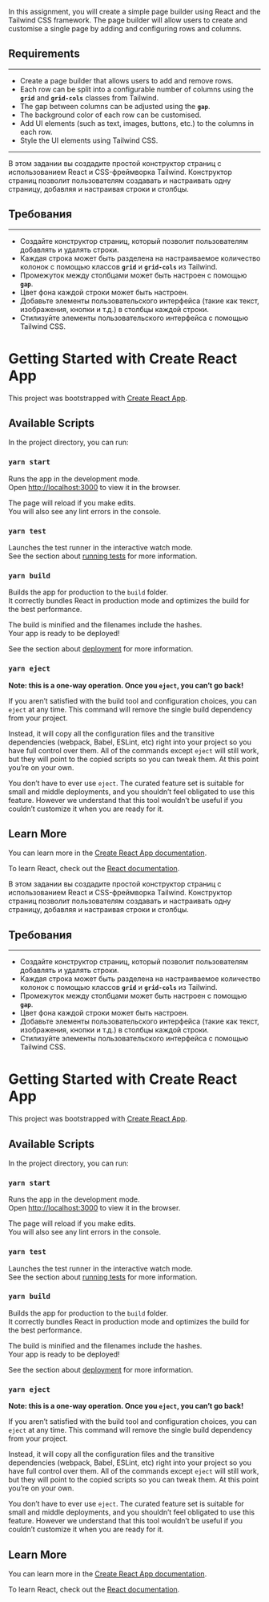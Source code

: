In this assignment, you will create a simple page builder using React and the Tailwind CSS framework. The page builder will allow users to create and customise a single page by adding and configuring rows and columns.

## Requirements

---

- Create a page builder that allows users to add and remove rows.
- Each row can be split into a configurable number of columns using the **`grid`** and **`grid-cols`** classes from Tailwind.
- The gap between columns can be adjusted using the **`gap`**.
- The background color of each row can be customised.
- Add UI elements (such as text, images, buttons, etc.) to the columns in each row.
- Style the UI elements using Tailwind CSS.

---

В этом задании вы создадите простой конструктор страниц с использованием React и CSS-фреймворка Tailwind. Конструктор страниц позволит пользователям создавать и настраивать одну страницу, добавляя и настраивая строки и столбцы.

## Требования

---

- Создайте конструктор страниц, который позволит пользователям добавлять и удалять строки.
- Каждая строка может быть разделена на настраиваемое количество колонок с помощью классов **`grid`** и **`grid-cols`** из Tailwind.
- Промежуток между столбцами может быть настроен с помощью **`gap`**.
- Цвет фона каждой строки может быть настроен.
- Добавьте элементы пользовательского интерфейса (такие как текст, изображения, кнопки и т.д.) в столбцы каждой строки.
- Стилизуйте элементы пользовательского интерфейса с помощью Tailwind CSS.

# Getting Started with Create React App

This project was bootstrapped with [Create React App](https://github.com/facebook/create-react-app).

## Available Scripts

In the project directory, you can run:

### `yarn start`

Runs the app in the development mode.\
Open [http://localhost:3000](http://localhost:3000) to view it in the browser.

The page will reload if you make edits.\
You will also see any lint errors in the console.

### `yarn test`

Launches the test runner in the interactive watch mode.\
See the section about [running tests](https://facebook.github.io/create-react-app/docs/running-tests) for more information.

### `yarn build`

Builds the app for production to the `build` folder.\
It correctly bundles React in production mode and optimizes the build for the best performance.

The build is minified and the filenames include the hashes.\
Your app is ready to be deployed!

See the section about [deployment](https://facebook.github.io/create-react-app/docs/deployment) for more information.

### `yarn eject`

**Note: this is a one-way operation. Once you `eject`, you can’t go back!**

If you aren’t satisfied with the build tool and configuration choices, you can `eject` at any time. This command will remove the single build dependency from your project.

Instead, it will copy all the configuration files and the transitive dependencies (webpack, Babel, ESLint, etc) right into your project so you have full control over them. All of the commands except `eject` will still work, but they will point to the copied scripts so you can tweak them. At this point you’re on your own.

You don’t have to ever use `eject`. The curated feature set is suitable for small and middle deployments, and you shouldn’t feel obligated to use this feature. However we understand that this tool wouldn’t be useful if you couldn’t customize it when you are ready for it.

## Learn More

You can learn more in the [Create React App documentation](https://facebook.github.io/create-react-app/docs/getting-started).

To learn React, check out the [React documentation](https://reactjs.org/).

В этом задании вы создадите простой конструктор страниц с использованием React и CSS-фреймворка Tailwind. Конструктор страниц позволит пользователям создавать и настраивать одну страницу, добавляя и настраивая строки и столбцы.

## Требования

---

- Создайте конструктор страниц, который позволит пользователям добавлять и удалять строки.
- Каждая строка может быть разделена на настраиваемое количество колонок с помощью классов **`grid`** и **`grid-cols`** из Tailwind.
- Промежуток между столбцами может быть настроен с помощью **`gap`**.
- Цвет фона каждой строки может быть настроен.
- Добавьте элементы пользовательского интерфейса (такие как текст, изображения, кнопки и т.д.) в столбцы каждой строки.
- Стилизуйте элементы пользовательского интерфейса с помощью Tailwind CSS.

# Getting Started with Create React App

This project was bootstrapped with [Create React App](https://github.com/facebook/create-react-app).

## Available Scripts

In the project directory, you can run:

### `yarn start`

Runs the app in the development mode.\
Open [http://localhost:3000](http://localhost:3000) to view it in the browser.

The page will reload if you make edits.\
You will also see any lint errors in the console.

### `yarn test`

Launches the test runner in the interactive watch mode.\
See the section about [running tests](https://facebook.github.io/create-react-app/docs/running-tests) for more information.

### `yarn build`

Builds the app for production to the `build` folder.\
It correctly bundles React in production mode and optimizes the build for the best performance.

The build is minified and the filenames include the hashes.\
Your app is ready to be deployed!

See the section about [deployment](https://facebook.github.io/create-react-app/docs/deployment) for more information.

### `yarn eject`

**Note: this is a one-way operation. Once you `eject`, you can’t go back!**

If you aren’t satisfied with the build tool and configuration choices, you can `eject` at any time. This command will remove the single build dependency from your project.

Instead, it will copy all the configuration files and the transitive dependencies (webpack, Babel, ESLint, etc) right into your project so you have full control over them. All of the commands except `eject` will still work, but they will point to the copied scripts so you can tweak them. At this point you’re on your own.

You don’t have to ever use `eject`. The curated feature set is suitable for small and middle deployments, and you shouldn’t feel obligated to use this feature. However we understand that this tool wouldn’t be useful if you couldn’t customize it when you are ready for it.

## Learn More

You can learn more in the [Create React App documentation](https://facebook.github.io/create-react-app/docs/getting-started).

To learn React, check out the [React documentation](https://reactjs.org/).

